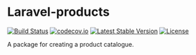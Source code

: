 # Laravel-products

[![Build Status](https://travis-ci.org/Speelpenning-nl/laravel-products.svg)](https://travis-ci.org/Speelpenning-nl/laravel-products)
[![codecov.io](http://codecov.io/github/Speelpenning-nl/laravel-products/coverage.svg?branch=master)](http://codecov.io/github/Speelpenning-nl/laravel-products?branch=master)
[![Latest Stable Version](https://poser.pugx.org/speelpenning/laravel-products/version)](https://packagist.org/packages/speelpenning/laravel-products)
[![License](https://poser.pugx.org/speelpenning/laravel-products/license)](https://packagist.org/packages/speelpenning/laravel-products)

A package for creating a product catalogue.
